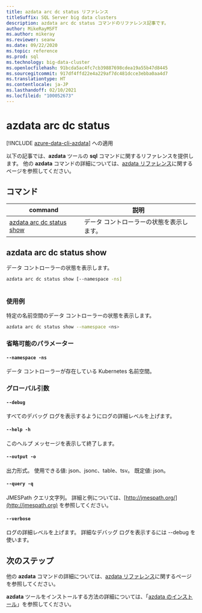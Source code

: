 ```yaml
---
title: azdata arc dc status リファレンス
titleSuffix: SQL Server big data clusters
description: azdata arc dc status コマンドのリファレンス記事です。
author: MikeRayMSFT
ms.author: mikeray
ms.reviewer: seanw
ms.date: 09/22/2020
ms.topic: reference
ms.prod: sql
ms.technology: big-data-cluster
ms.openlocfilehash: 91bcda5ac4fc7cb39887698cdea19a55b47d8445
ms.sourcegitcommit: 917df4ffd22e4a229af7dc481dcce3ebba0aa4d7
ms.translationtype: HT
ms.contentlocale: ja-JP
ms.lasthandoff: 02/10/2021
ms.locfileid: "100052673"
---
```

# <a name="azdata-arc-dc-status"></a>azdata arc dc status

[!INCLUDE [azure-data-cli-azdata](../../includes/azure-data-cli-azdata.md)] への適用

以下の記事では、**azdata** ツールの **sql** コマンドに関するリファレンスを提供します。 他の **azdata** コマンドの詳細については、[azdata リファレンス](reference-azdata.md)に関するページを参照してください。

## <a name="commands"></a>コマンド

|command|説明|
| --- | --- |
[azdata arc dc status show](#azdata-arc-dc-status-show) | データ コントローラーの状態を表示します。
## <a name="azdata-arc-dc-status-show"></a>azdata arc dc status show
データ コントローラーの状態を表示します。
```bash
azdata arc dc status show [--namespace -ns] 
                          
```
### <a name="examples"></a>使用例
特定の名前空間のデータ コントローラーの状態を表示します。
```bash
azdata arc dc status show --namespace <ns>
```
### <a name="optional-parameters"></a>省略可能のパラメーター
#### `--namespace -ns`
データ コントローラーが存在している Kubernetes 名前空間。
### <a name="global-arguments"></a>グローバル引数
#### `--debug`
すべてのデバッグ ログを表示するようにログの詳細レベルを上げます。
#### `--help -h`
このヘルプ メッセージを表示して終了します。
#### `--output -o`
出力形式。  使用できる値: json、jsonc、table、tsv。  既定値: json。
#### `--query -q`
JMESPath クエリ文字列。 詳細と例については、[http://jmespath.org/](http://jmespath.org) を参照してください。
#### `--verbose`
ログの詳細レベルを上げます。 詳細なデバッグ ログを表示するには --debug を使います。

## <a name="next-steps"></a>次のステップ

他の **azdata** コマンドの詳細については、[azdata リファレンス](reference-azdata.md)に関するページを参照してください。 

**azdata** ツールをインストールする方法の詳細については、「[azdata のインストール](..\install\deploy-install-azdata.md)」を参照してください。

